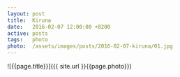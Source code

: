 ```yaml
---
layout: post
title:  Kiruna
date:   2016-02-07 12:00:00 +0200
active: posts
tags:   photo
photo:  /assets/images/posts/2016-02-07-kiruna/01.jpg
---
```


![{{page.title}}]({{ site.url }}{{page.photo}})
